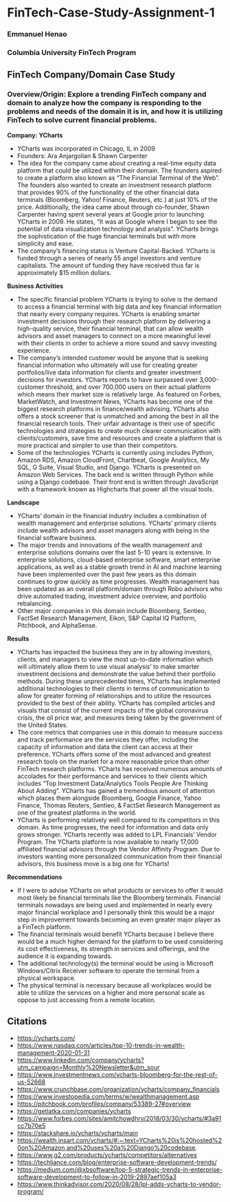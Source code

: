 # FinTech-Case-Study-Assignment-1
### Emmanuel Henao 					
### Columbia University FinTech Program
## FinTech Company/Domain Case Study
### Overview/Origin: Explore a trending FinTech company and domain to analyze how the company is responding to the problems and needs of the domain it is in, and how it is utilizing FinTech to solve current financial problems.
**Company: YCharts**
+ YCharts was incorporated in Chicago, IL in 2009 
+ Founders: Ara Anjargolian & Shawn Carpenter 
+	The idea for the company came about creating a real-time equity data platform that could be utilized within their domain. The founders aspired to create a platform also known as “The Financial Terminal of the Web”. The founders also wanted to create an investment research platform that provides 90% of the functionality of the other financial data terminals (Bloomberg, Yahoo! Finance, Reuters, etc.) at just 10% of the price. Additionally, the idea came about through co-founder, Shawn Carpenter having spent several years at Google prior to launching YCharts in 2009. He states, “It was at Google where I began to see the potential of data visualization technology and analysis”. YCharts brings the sophistication of the huge financial terminals but with more simplicity and ease. 
+	The company’s financing status is Venture Capital-Backed. YCharts is funded through a series of nearly 55 angel investors and venture capitalists.  The amount of funding they have received thus far is approximately $15 million dollars. 

**Business Activities** 
+ The specific financial problem YCharts is trying to solve is the demand to access a financial terminal with big data and key financial information that nearly every company requires. YCharts is enabling smarter investment decisions through their research platform by delivering a high-quality service, their financial terminal, that can allow wealth advisors and asset managers to connect on a more meaningful level with their clients in order to achieve a more sound and savvy investing experience. 
+ The company’s intended customer would be anyone that is seeking financial information who ultimately will use for creating greater portfolios/live data information for clients and greater investment decisions for investors. YCharts reports to have surpassed over 3,000-customer threshold, and over 700,000 users on their actual platform which means their market size is relatively large. As featured on Forbes, MarketWatch, and Investment News, YCharts has become one of the biggest research platforms in finance/wealth advising. YCharts also offers a stock screener that is unmatched and among the best in all the financial research tools. Their unfair advantage is their use of specific technologies and strategies to create much clearer communication with clients/customers, save time and resources and create a platform that is more practical and simpler to use than their competitors. 
+ Some of the technologies YCharts is currently using includes Python, Amazon RDS, Amazon CloudFront, Chartbeat, Google Analytics, My SQL, G Suite, Visual Studio, and Django. YCharts is presented on Amazon Web Services. The back end is written through Python while using a Django codebase. Their front end is written through JavaScript with a framework known as Highcharts that power all the visual tools.  

**Landscape** 
+ YCharts’ domain in the financial industry includes a combination of wealth management and enterprise solutions. YCharts’ primary clients include wealth advisors and asset managers along with being in the financial software business. 
+	The major trends and innovations of the wealth management and enterprise solutions domains over the last 5-10 years is extensive. In enterprise solutions, cloud-based enterprise software, smart enterprise applications, as well as a stable growth trend in AI and machine learning have been implemented over the past few years as this domain continues to grow quickly as time progresses. Wealth management has been updated as an overall platform/domain through Robo advisors who drive automated trading, investment advice overview, and portfolio rebalancing. 
+	Other major companies in this domain include Bloomberg, Sentieo, FactSet Research Management, Eikon, S&P Capital IQ Platform, Pitchbook, and AlphaSense.

**Results** 
+	YCharts has impacted the business they are in by allowing investors, clients, and managers to view the most up-to-date information which will ultimately allow them to use visual analysis’ to make smarter investment decisions and demonstrate the value behind their portfolio methods. During these unprecedented times, YCharts has implemented additional technologies to their clients in terms of communication to allow for greater forming of relationships and to utilize the resources provided to the best of their ability. YCharts has compiled articles and visuals that consist of the current impacts of the global coronavirus crisis, the oil price war, and measures being taken by the government of the United States. 
+	The core metrics that companies use in this domain to measure success and track performance are the services they offer, including the capacity of information and data the client can access at their preference. YCharts offers some of the most advanced and greatest research tools on the market for a more reasonable price than other FinTech research platforms. YCharts has received numerous amounts of accolades for their performance and services to their clients which includes “Top Investment Data/Analytics Tools People Are Thinking About Adding”. YCharts has gained a tremendous amount of attention which places them alongside Bloomberg, Google Finance, Yahoo Finance, Thomas Reuters, Sentieo, & FactSet Research Management as one of the greatest platforms in the world. 
+	YCharts is performing relatively well compared to its competitors in this domain. As time progresses, the need for information and data only grows stronger. YCharts recently was added to LPL Financials’ Vendor Program. The YCharts platform is now available to nearly 17,000 affiliated financial advisors through the Vendor Affinity Program. Due to investors wanting more personalized communication from their financial advisors, this business move is a big one for YCharts!

**Recommendations**
+	If I were to advise YCharts on what products or services to offer it would most likely be financial terminals like the Bloomberg terminals. Financial terminals nowadays are being used and implemented in nearly every major financial workplace and I personally think this would be a major step in improvement towards becoming an even greater major player as a FinTech platform. 
+	The financial terminals would benefit YCharts because I believe there would be a much higher demand for the platform to be used considering its cost effectiveness, its strength in services and offerings, and the audience it is expanding towards. 
+	The additional technology(s) the terminal would be using is Microsoft Windows/Citrix Receiver software to operate the terminal from a physical workspace.
+	The physical terminal is necessary because all workplaces would be able to utilize the services on a higher and more personal scale as oppose to just accessing from a remote location. 

## Citations
+ https://ycharts.com/
+ https://www.nasdaq.com/articles/top-10-trends-in-wealth-management-2020-01-31
+ https://www.linkedin.com/company/ycharts?utm_campaign=Monthly%20Newsletter&utm_sour
+ https://www.investmentnews.com/ycharts-bloomberg-for-the-rest-of-us-52668
+ https://www.crunchbase.com/organization/ycharts/company_financials
+ https://www.investopedia.com/terms/w/wealthmanagement.asp
+ https://pitchbook.com/profiles/company/53389-27#overview
+ https://getlatka.com/companies/ycharts
+ https://www.forbes.com/sites/amitchowdhry/2018/03/30/ycharts/#3a91cc7b70e5
+ https://stackshare.io/ycharts/ycharts/main
+ https://wealth.insart.com/ycharts/#:~:text=YCharts%20is%20hosted%20on%20Amazon,and%20uses%20a%20Django%20codebase.
+ https://www.g2.com/products/ycharts/competitors/alternatives
+ https://techliance.com/blog/enterprise-software-development-trends/
+ https://medium.com/@xbsoftware/top-5-strategic-trends-in-enterprise-software-development-to-follow-in-2019-2897aef105a3
+ https://www.thinkadvisor.com/2020/08/28/lpl-adds-ycharts-to-vendor-program/
